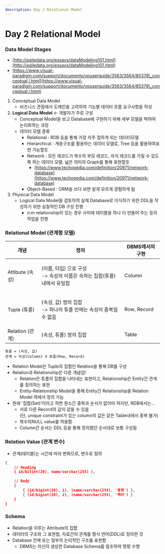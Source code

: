 ```yaml
---
description: Day 2 Relational Model
---
```


# Day 2 Relational Model

### Data Model Stages

* [http://agiledata.org/essays/dataModeling101.html](http://agiledata.org/essays/dataModeling101.html)
* [https://www.visual-paradigm.com/support/documents/vpuserguide/3563/3564/85378\_conceptual,l.html](https://www.visual-paradigm.com/support/documents/vpuserguide/3563/3564/85378\_conceptual,l.html)

1. Conceptual Data Model
   * 비즈니스 관점에서 도메인을 고려하여 기능별 데이터 흐름 요구사항을 작성
2. **Logical Data Model** <- 개발자가 주로 구성
   * Conceptual Model을 보고 Database에 구현하기 위해 세부 모델을 택하여 논리화하는 과정
   * 데이터 모델 종류
     * Relational : RDB 등을 통해 가장 자주 접하게 되는 데이터모델
     * Hierarchical : 계층구조를 활용하는 데이터 모델로, Tree 등을 활용하여표현 가능할듯
     * Network : 모든 레코드가 복수의 부모 레코드, 자식 레코드를 가질 수 있도록 하는 데이터 모델. 넓은 의미의 Graph를 통해 표현할듯
       * [https://www.techopedia.com/definition/20971/network-database](https://www.techopedia.com/definition/20971/network-database)
     * Object-Based : ORM을 쓰다 보면 알게 모르게 경험하게 됨
3. Physical Data Model
   * Logical Data Model을 검토하여 실제 Database로 이식하기 위한 DDL을 작성하기 위한 실질적인 DB 구성 진행
     * n:m relationship이 있는 경우 사이에 테이블을 하나 더 만들어 주는 등의 작업을 진행

### Relational Model (관계형 모델)

| 개념            | 정의                                                     | DBMS에서의 구현  |
| ------------- | ------------------------------------------------------ | ----------- |
| Attibute (속성) | <p>(이름, 타입) 으로 구성<br>-> 속성의 이름은 속하는 집합(튜플) 내에서 유일함</p> | Column      |
| Tuple (튜플)    | <p>(속성, 값) 쌍의 집합<br>-> 하나의 튜플 안에는 속성이 중복일 수 없음</p>     | Row, Record |
| Relation (관계) | (속성, 튜플) 쌍의 집합                                         | Table       |

```
튜플 = (속성, 값) 
관계 = 속성(Column) X 튜플(Row, Record)
```

* Relation Model은 Tuple의 집합인 Relation을 통해 DB를 구성
* Relation과 Relationship은 다른 개념임!
  * Relation은 튜플의 집합을 나타내는 표현이고, Relationship은 Entity간 관계를 정의하는 표현
  * Entity-Relationship Model을 통해 Entity간 Relationship을 Relation Model 하에서 정의 가능
* 원래 '집합(Set)'이라고 하면 원소간 중복과 순서가 없어야 하지만, RDB에서는...
  * 서로 다른 Record의 값이 같을 수 있음\
    (단, unique constraint가 있는 column의 값은 같은 Table내에서 중복 불가)
  * 복수의NULL value를 허용함
  * Column간 순서는 DDL 등을 통해 정의했던 순서대로 보통 구성됨

### Relation Value (관계 변수)

* 관계(테이블)는 시간에 따라 변화므로, 변수로 정의

```json
{
    // Heading
    { id/bitint(20), name/varchar(255) },
    
    // Body
    {
        { (id/bigint(20), 1), (name/varchar(255), '종희') },
        { (id/bigint(20), 2), (name/varchar(255), '케이') }
    }
}
```

### Schema

* Relation을 이루는 Attribute의 집합
* 데이터의 구조와 그 표현법, 자료간의 관계를 형식 언어(DDL)로 정의한 것
* Database 전체 또는 일부의 논리적인 구조를 표현함
  * DBMS는 자신이 생성한 Database Schema를 참조하여 명령 수행
